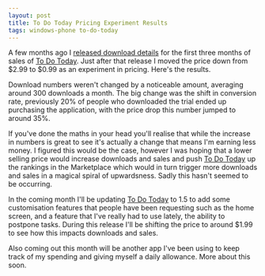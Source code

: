 ```yaml
---
layout: post
title: To Do Today Pricing Experiment Results
tags: windows-phone to-do-today
---
```


A few months ago I [released download details](http://compiledexperience.com/blog/posts/a-windows-phone-7-app-the-numbers) for the first three months of sales of [To Do Today](http://compiledexperience.com/windows-phone-7/to-do). Just after that release I moved the price down from $2.99 to $0.99 as an experiment in pricing. Here's the results.

Download numbers weren't changed by a noticeable amount, averaging around 300 downloads a month. The big change was the shift in conversion rate, previously 20% of people who downloaded the trial ended up purchasing the application, with the price drop this number jumped to around 35%.

If you've done the maths in your head you'll realise that while the increase in numbers is great to see it's actually a change that means I'm earning less money. I figured this would be the case, however I was hoping that a lower selling price would increase downloads and sales and push [To Do Today](http://compiledexperience.com/windows-phone-7/to-do) up the rankings in the Marketplace which would in turn trigger more downloads and sales in a magical spiral of upwardsness. Sadly this hasn't seemed to be occurring.

In the coming month I'll be updating [To Do Today](http://compiledexperience.com/windows-phone-7/to-do) to 1.5 to add some customisation features that people have been requesting such as the home screen, and a feature that I've really had to use lately, the ability to postpone tasks. During this release I'll be shifting the price to around $1.99 to see how this impacts downloads and sales.

Also coming out this month will be another app I've been using to keep track of my spending and giving myself a daily allowance. More about this soon.
